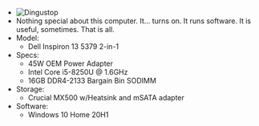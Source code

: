 * ![Dingustop](https://i.imgur.com/hU3jZ38.jpg)
* Nothing special about this computer. It... turns on. It runs software. It is useful, sometimes. That is all.
* Model:
  * Dell Inspiron 13 5379 2-in-1
* Specs:
  * 45W OEM Power Adapter
  * Intel Core i5-8250U @ 1.6GHz
  * 16GB DDR4-2133 Bargain Bin SODIMM
* Storage:
  * Crucial MX500 w/Heatsink and mSATA adapter
* Software:
  * Windows 10 Home 20H1
